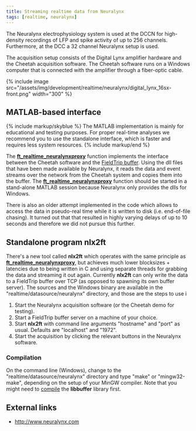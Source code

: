 ```yaml
---
title: Streaming realtime data from Neuralynx
tags: [realtime, neuralynx]
---
```


The Neuralynx electrophysiology system is used at the DCCN for high-density recordings of LFP and spike activity of up to 256 channels. Furthermore, at the DCC a 32 channel Neuralynx setup is used.

The acquisition setup consists of the Digital Lynx amplifier hardware and the Cheetah acquisition software. The Cheetah software runs on a Windows computer that is connected with the amplifier through a fiber-optic cable.

{% include image src="/assets/img/development/realtime/neuralynx/digital_lynx_16sx-front.png" width="300" %}

## MATLAB-based interface

{% include markup/skyblue %}
The MATLAB implementation is mainly for educational and testing purposes. For proper real-time analyses we recommend you to use the standalone interface, which is faster and requires less system resources.
{% include markup/end %}

The **[ft_realtime_neuralynxproxy](/reference/realtime/example/ft_realtime_neuralynxproxy)** function implements the interface between the Cheetah software and the [FieldTrip buffer](/development/realtime/buffer). Using the dll files that have been made available by Neuralynx, it reads the data and event streams over the network from the Cheetah system and copies them into the buffer. The **[ft_realtime_neuralynxproxy](/reference/realtime/example/ft_realtime_neuralynxproxy)** function should be started in a stand-alone MATLAB session because Neuralynx only provides the dlls for Windows.

There is also an older attempt implemented in the code which allows to access the data in pseudo-real time while it is written to disk (i.e. end-of-file chasing). It turned out that that resulted in highly varying delays of up to 10 seconds and therefore we did not pursue this further.

## Standalone program nlx2ft

There's a new tool called **nlx2ft** which operates with the same principle as **[ft_realtime_neuralynxproxy](/reference/realtime/example/ft_realtime_neuralynxproxy)**, but achieves much lower blocksizes + latencies due to being written in C and using separate threads for grabbing the data and streaming it out again. Currently **nlx2ft** can only write the data to a FieldTrip buffer over TCP (as opposed to spawning its own buffer server). The sources and the Windows binary are available in the "realtime/datasource/neuralynx" directory, and those are the steps to use i

1.  Start the Neuralynx acquisition software (or the Cheetah demo for testing).
2.  Start a FieldTrip buffer server on a machine of your choice.
3.  Start **nlx2ft** with command line arguments "hostname" and "port" as usual. Defaults are "localhost" and "1972".
4.  Start the acquisition by clicking the relevant buttons in the Neuralynx software.

### Compilation

On the command line (Windows), change to the "realtime/datasource/neuralynx" directory and type "make" or "mingw32-make",
depending on the setup of your MinGW compiler. Note that you might need to [compile](/development/realtime/buffer) the **libbuffer** library first.

## External links

- http://www.neuralynx.com
